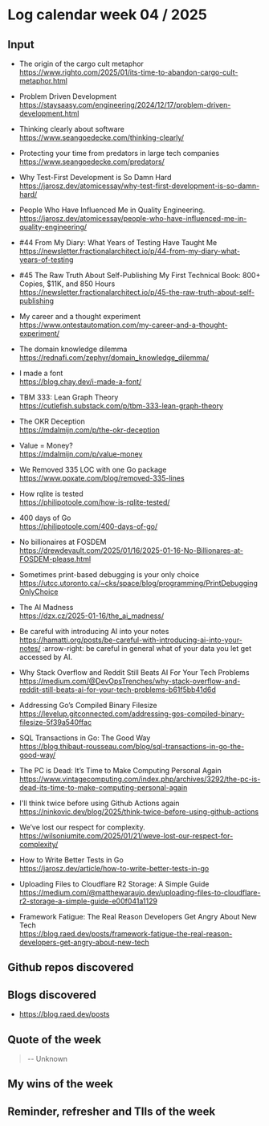 # Log calendar week 04 / 2025


## Input

- The origin of the cargo cult metaphor  
https://www.righto.com/2025/01/its-time-to-abandon-cargo-cult-metaphor.html
- Problem Driven Development  
https://staysaasy.com/engineering/2024/12/17/problem-driven-development.html
- Thinking clearly about software  
https://www.seangoedecke.com/thinking-clearly/
- Protecting your time from predators in large tech companies  
https://www.seangoedecke.com/predators/
- Why Test-First Development is So Damn Hard  
https://jarosz.dev/atomicessay/why-test-first-development-is-so-damn-hard/
- People Who Have Influenced Me in Quality Engineering.  
https://jarosz.dev/atomicessay/people-who-have-influenced-me-in-quality-engineering/

- #44 From My Diary: What Years of Testing Have Taught Me  
https://newsletter.fractionalarchitect.io/p/44-from-my-diary-what-years-of-testing
- #45 The Raw Truth About Self-Publishing My First Technical Book: 800+ Copies, $11K, and 850 Hours  
https://newsletter.fractionalarchitect.io/p/45-the-raw-truth-about-self-publishing
- My career and a thought experiment  
https://www.ontestautomation.com/my-career-and-a-thought-experiment/
- The domain knowledge dilemma  
https://rednafi.com/zephyr/domain_knowledge_dilemma/
- I made a font  
https://blog.chay.dev/i-made-a-font/
- TBM 333: Lean Graph Theory  
https://cutlefish.substack.com/p/tbm-333-lean-graph-theory
- The OKR Deception  
https://mdalmijn.com/p/the-okr-deception
- Value = Money?  
https://mdalmijn.com/p/value-money
- We Removed 335 LOC with one Go package  
https://www.poxate.com/blog/removed-335-lines
- How rqlite is tested  
https://philipotoole.com/how-is-rqlite-tested/
- 400 days of Go  
https://philipotoole.com/400-days-of-go/
- No billionaires at FOSDEM  
https://drewdevault.com/2025/01/16/2025-01-16-No-Billionares-at-FOSDEM-please.html
- Sometimes print-based debugging is your only choice  
https://utcc.utoronto.ca/~cks/space/blog/programming/PrintDebuggingOnlyChoice
- The AI Madness  
https://dzx.cz/2025-01-16/the_ai_madness/


- Be careful with introducing AI into your notes  
https://hamatti.org/posts/be-careful-with-introducing-ai-into-your-notes/
:arrow-right: be careful in general what of your data you let get accessed by AI.

- Why Stack Overflow and Reddit Still Beats AI For Your Tech Problems  
https://medium.com/@DevOpsTrenches/why-stack-overflow-and-reddit-still-beats-ai-for-your-tech-problems-b61f5bb41d6d
- Addressing Go’s Compiled Binary Filesize  
https://levelup.gitconnected.com/addressing-gos-compiled-binary-filesize-5f39a540ffac

- SQL Transactions in Go: The Good Way  
https://blog.thibaut-rousseau.com/blog/sql-transactions-in-go-the-good-way/
- The PC is Dead: It’s Time to Make Computing Personal Again  
https://www.vintagecomputing.com/index.php/archives/3292/the-pc-is-dead-its-time-to-make-computing-personal-again
- I'll think twice before using Github Actions again  
https://ninkovic.dev/blog/2025/think-twice-before-using-github-actions

- We’ve lost our respect for complexity.  
https://wilsoniumite.com/2025/01/21/weve-lost-our-respect-for-complexity/

- How to Write Better Tests in Go  
https://jarosz.dev/article/how-to-write-better-tests-in-go

- Uploading Files to Cloudflare R2 Storage: A Simple Guide  
https://medium.com/@matthewaraujo.dev/uploading-files-to-cloudflare-r2-storage-a-simple-guide-e00f041a1129

- Framework Fatigue: The Real Reason Developers Get Angry About New Tech  
https://blog.raed.dev/posts/framework-fatigue-the-real-reason-developers-get-angry-about-new-tech

## Github repos discovered

## Blogs discovered
- https://blog.raed.dev/posts
## Quote of the week

>
>
> -- Unknown

## My wins of the week

## Reminder, refresher and TIls of the week
